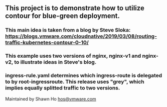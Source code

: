 ## This project is to demonstrate how to utilize contour for blue-green deployment. 
### This main idea is taken from a blog by Steve Sloka: https://blogs.vmware.com/cloudnative/2019/03/08/routing-traffic-kubernetes-contour-0-10/
### This example uses two versions of nginx, nginx-v1 and nginx-v2, to illustrate ideas in Steve's blog. 
### ingress-rule.yaml determines which ingress-route is delegated to by root-ingressroute. This release uses "grey", which implies equally splitted traffic to two versions. 

Maintained by Shawn Ho hos@vmware.com
